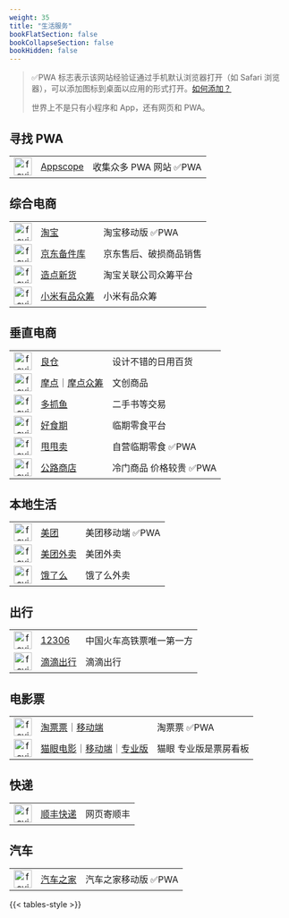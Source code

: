 ```yaml
---
weight: 35
title: "生活服务"
bookFlatSection: false
bookCollapseSection: false
bookHidden: false
---
```


> ✅PWA 标志表示该网站经验证通过手机默认浏览器打开（如 Safari 浏览器），可以添加图标到桌面以应用的形式打开。[如何添加？](https://support.apple.com/zh-cn/guide/iphone/iph42ab2f3a7/ios#aria-iph4f9a47bbc)
>
> 世界上不是只有小程序和 App，还有网页和 PWA。

## 寻找 PWA

|  |  |  |
| :----: | ---- | ---- |
| <img loading="lazy" width="32px" alt="favicon" src="https://favicon.im/appsco.pe"> | [Appscope](https://appsco.pe) | 收集众多 PWA 网站 ✅PWA |

## 综合电商

|  |  |  |
| :----: | ---- | ---- |
| <img loading="lazy" width="32px" alt="favicon" src="https://favicon.im/gw.alicdn.com"> | [淘宝](https://main.m.taobao.com/) | 淘宝移动版 ✅PWA |
| <img loading="lazy" width="32px" alt="favicon" src="https://favicon.im/paipai.m.jd.com"> | [京东备件库](https://paipai.m.jd.com/bjk/) | 京东售后、破损商品销售 |
| <img loading="lazy" width="32px" alt="favicon" src="https://favicon.im/www.tmall.com"> | [造点新货](https://pages.tmall.com/wow/z/aliyu/zao-home/index) | 淘宝关联公司众筹平台 |
| <img loading="lazy" width="32px" alt="favicon" src="https://favicon.im/m.xiaomiyoupin.com"> | [小米有品众筹](https://m.xiaomiyoupin.com/w/crowdfundV3?_rt=weex&pageid=9433&sign=e50311198e28d0dff1c5d38d97ad1aee&pdl=jianyu&noDL=1) | 小米有品众筹 |

## 垂直电商

|  |  |  |
| :----: | ---- | ---- |
| <img loading="lazy" width="32px" alt="favicon" src="https://favicon.im/www.iliangcang.com"> | [良仓](https://www.iliangcang.com/) | 设计不错的日用百货 |
| <img loading="lazy" width="32px" alt="favicon" src="https://favicon.im/m.modian.com"> | [摩点](https://www.modian.com/)<span class="oldline">｜</span>[摩点众筹](https://m.modian.com/project/list?category=all) | 文创商品 |
| <img loading="lazy" width="32px" alt="favicon" src="https://favicon.im/asset.duozhuayu.com"> | [多抓鱼](https://www.duozhuayu.com/) | 二手书等交易 |
| <img loading="lazy" width="32px" alt="favicon" src="https://favicon.im/img1.haoshiqi.net"> | [好食期](https://m.haoshiqi.net/) | 临期零食平台 |
| <img loading="lazy" width="32px" alt="favicon" src="https://favicon.im/h5.shuaishuaimai.com"> | [甩甩卖](http://h5.shuaishuaimai.com/#/) | 自营临期零食 ✅PWA |
| <img loading="lazy" width="32px" alt="favicon" src="https://favicon.im/jscache.ontheroadstore.com"> | [公路商店](https://hs.ontheroadstore.com/) | 冷门商品 价格较贵 ✅PWA |

## 本地生活

|  |  |  |
| :----: | ---- | ---- |
| <img loading="lazy" width="32px" alt="favicon" src="https://favicon.im/www.meituan.com"> | [美团](https://i.meituan.com/index/) | 美团移动端 ✅PWA |
| <img loading="lazy" width="32px" alt="favicon" src="https://favicon.im/h5.waimai.meituan.com:443"> | [美团外卖](https://h5.waimai.meituan.com/) | 美团外卖 |
| <img loading="lazy" width="32px" alt="favicon" src="https://favicon.im/h5.ele.me"> | [饿了么](https://h5.ele.me) | 饿了么外卖 |

## 出行

|  |  |  |
| :----: | ---- | ---- |
| <img loading="lazy" width="32px" alt="favicon" src="https://favicon.im/www.12306.cn"> | [12306](https://www.12306.cn/) | 中国火车高铁票唯一第一方 |
| <img loading="lazy" width="32px" alt="favicon" src="https://favicon.im/static.udache.com"> | [滴滴出行](http://common.diditaxi.com.cn/general/webEntry/?h=1#/) | 滴滴出行 |

## 电影票

|  |  |  |
| :----: | ---- | ---- |
| <img loading="lazy" width="32px" alt="favicon" src="https://favicon.im/img.alicdn.com"> | [淘票票](https://www.taopiaopiao.com)<span class="oldline">｜</span>[移动端](https://m.taopiaopiao.com) | 淘票票 ✅PWA |
| <img loading="lazy" width="32px" alt="favicon" src="https://favicon.im/obj.pipi.cn"> | [猫眼电影](https://www.maoyan.com/)<span class="oldline">｜</span>[移动端](https://i.maoyan.com/)<span class="oldline">｜</span>[专业版](https://piaofang.maoyan.com/dashboard) | 猫眼 专业版是票房看板 |

## 快递

|  |  |  |
| :----: | ---- | ---- |
| <img loading="lazy" width="32px" alt="favicon" src="https://favicon.im/www.sf-express.com"> | [顺丰快递](https://www.sf-express.com/chn/sc/ship/home) | 网页寄顺丰 |

## 汽车

|  |  |  |
| :----: | ---- | ---- |
| <img loading="lazy" width="32px" alt="favicon" src="https://favicon.im/m.autohome.com.cn"> | [汽车之家](https://m.autohome.com.cn/) | 汽车之家移动版 ✅PWA |


{{< tables-style >}}